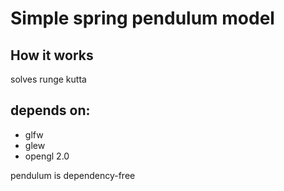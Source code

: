# Simple spring pendulum model

##  How it works

solves runge kutta

## depends on:
* glfw
* glew
* opengl 2.0

pendulum is dependency-free

